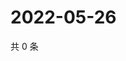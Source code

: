 # 2022-05-26

共 0 条

<!-- BEGIN WEIBO -->
<!-- 最后更新时间 Thu May 26 2022 02:02:11 GMT+0800 (China Standard Time) -->

<!-- END WEIBO -->
